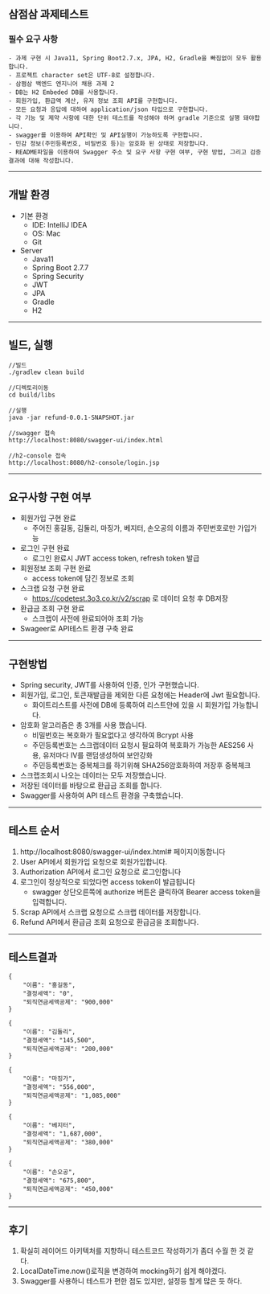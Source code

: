 ## 삼점삼 과제테스트

### 필수 요구 사항
~~~
- 과제 구현 시 Java11, Spring Boot2.7.x, JPA, H2, Gradle을 빠짐없이 모두 활용합니다.
- 프로젝트 character set은 UTF-8로 설정합니다.
- 삼쩜삼 백엔드 엔지니어 채용 과제 2
- DB는 H2 Embeded DB를 사용합니다.
- 회원가입, 환급액 계산, 유저 정보 조회 API를 구현합니다.
- 모든 요청과 응답에 대하여 application/json 타입으로 구현합니다.
- 각 기능 및 제약 사항에 대한 단위 테스트를 작성해야 하며 gradle 기준으로 실행 돼야합니다.
- swagger를 이용하여 API확인 및 API실행이 가능하도록 구현합니다.
- 민감 정보(주민등록번호, 비밀번호 등)는 암호화 된 상태로 저장합니다.
- README파일을 이용하여 Swagger 주소 및 요구 사항 구현 여부, 구현 방법, 그리고 검증 결과에 대해 작성합니다.
~~~

--- 
## 개발 환경
- 기본 환경
    - IDE: IntelliJ IDEA
    - OS: Mac
    - Git
- Server
    - Java11
    - Spring Boot 2.7.7
    - Spring Security
    - JWT
    - JPA
    - Gradle
    - H2
  
---
## 빌드, 실행
~~~
//빌드
./gradlew clean build

//디렉토리이동
cd build/libs

//실행
java -jar refund-0.0.1-SNAPSHOT.jar

//swagger 접속
http://localhost:8080/swagger-ui/index.html

//h2-console 접속 
http://localhost:8080/h2-console/login.jsp
~~~

---
## 요구사항 구현 여부
- 회원가입 구현 완료
  - 주어진 홍길동, 김둘리, 마징가, 베지터, 손오공의 이름과 주민번호로만 가입가능
- 로그인 구현 완료
  - 로그인 완료시 JWT access token, refresh token 발급
- 회원정보 조회 구현 완료
  - access token에 담긴 정보로 조회
- 스크랩 요청 구현 완료
  - https://codetest.3o3.co.kr/v2/scrap 로 데이터 요청 후 DB저장
- 환급금 조회 구현 완료
  - 스크랩이 사전에 완료되어야 조회 가능
- Swageer로 API테스트 환경 구축 완료

---
## 구현방법
- Spring security, JWT를 사용하여 인증, 인가 구현했습니다.
- 회원가입, 로그인, 토큰재발급을 제외한 다른 요청에는 Header에 Jwt 필요합니다.
  - 화이트리스트를 사전에 DB에 등록하여 리스트안에 있을 시 회원가입 가능합니다.
- 암호화 알고리즘은 총 3개를 사용 했습니다.
  - 비밀번호는 복호화가 필요없다고 생각하여 Bcrypt 사용
  - 주민등록번호는 스크랩데이터 요청시 필요하여 복호화가 가능한 AES256 사용, 유저마다 IV를 랜덤생성하여 보안강화
  - 주민등록번호는 중복체크를 하기위해 SHA256암호화하여 저장후 중복체크
- 스크랩조회시 나오는 데이터는 모두 저장했습니다.
- 저장된 데이터를 바탕으로 환급금 조회를 합니다.
- Swagger를 사용하여 API 테스트 환경을 구축했습니다.

---
## 테스트 순서
1. http://localhost:8080/swagger-ui/index.html# 페이지이동합니다
2. User API에서 회원가입 요청으로 회원가입합니다.
3. Authorization API에서 로그인 요청으로 로그인합니다
4. 로그인이 정상적으로 되었다면 access token이 발급됩니다
   - swagger 상단오른쪽에 authorize 버튼은 클릭하여 Bearer access token을 입력합니다.
5. Scrap API에서 스크랩 요청으로 스크랩 데이터를 저장합니다.
6. Refund API에서 환급금 조회 요청으로 환급금을 조회합니다.

---
## 테스트결과
~~~
{
    "이름": "홍길동",
    "결정세액": "0",
    "퇴직연금세액공제": "900,000"
}

{
    "이름": "김둘리",
    "결정세액": "145,500",
    "퇴직연금세액공제": "200,000"
}

{
    "이름": "마징가",
    "결정세액": "556,000",
    "퇴직연금세액공제": "1,085,000"
}

{
    "이름": "베지터",
    "결정세액": "1,687,000",
    "퇴직연금세액공제": "380,000"
}

{
    "이름": "손오공",
    "결정세액": "675,800",
    "퇴직연금세액공제": "450,000"
}
~~~

---
## 후기
1. 확실히 레이어드 아키텍처를 지향하니 테스트코드 작성하기가 좀더 수월 한 것 같다.
2. LocalDateTime.now()로직을 변경하여 mocking하기 쉽게 해야겠다.
3. Swagger를 사용하니 테스트가 편한 점도 있지만, 설정등 할게 많은 듯 하다.